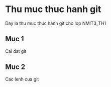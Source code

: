 # Thu muc thuc hanh git

Day la thu muc thuc hanh git cho lop NMIT3_TH1

## Muc 1
Cai dat git

## Muc 2
Cac lenh cua git
